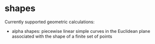 # shapes

Currently supported geometric calculations:
* alpha shapes: piecewise linear simple curves in the Euclidean plane associated with the shape of a finite set of points

